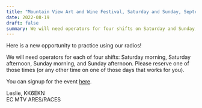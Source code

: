 ```yaml
---
title: "Mountain View Art and Wine Festival, Saturday and Sunday, September 10 and 11"
date: 2022-08-19
draft: false
summary: We will need operators for four shifts on Saturday and Sunday; please sign up to participate.
---
```

Here is a new opportunity to practice using our radios!

We will need operators for each of four shifts: Saturday morning, Saturday afternoon, Sunday morning,
and Sunday afternoon. Please reserve one of those times (or any other time on one of those days that works for you).

You can signup for the event [here](https://www.k6mtv.org/events/MVAW-Signup.html).

Leslie, KK6EKN  
EC MTV ARES/RACES
